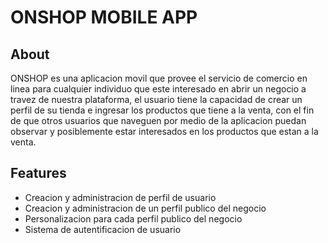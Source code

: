 # ONSHOP MOBILE APP

## About

ONSHOP es una aplicacion movil que provee el servicio de comercio en linea para cualquier individuo que este interesado
en abrir un negocio a travez de nuestra plataforma, el usuario tiene la capacidad de crear un perfil de su tienda e ingresar los productos que tiene a la venta, con el fin de que otros usuarios que naveguen por medio de la aplicacion puedan observar y posiblemente estar interesados en los productos que estan a la venta.

## Features

- Creacion y administracion de perfil de usuario
- Creacion y administracion de un perfil publico del negocio
- Personalizacion para cada perfil publico del negocio
- Sistema de autentificacion de usuario
